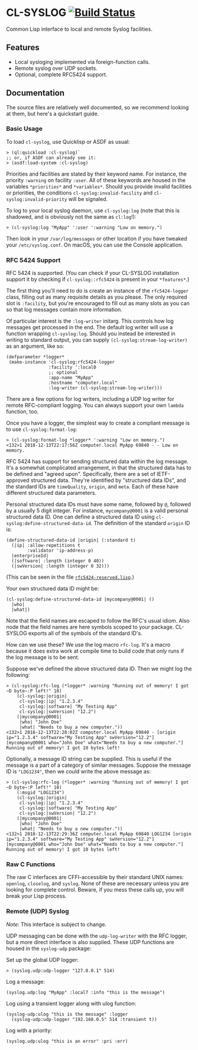# CL-SYSLOG [![Build Status](https://travis-ci.org/mmaul/cl-syslog.svg?branch=master)](https://travis-ci.org/mmaul/cl-syslog)

Common Lisp interface to local and remote Syslog facilities.

## Features

* Local sysloging implemented via foreign-function calls.
* Remote syslog over UDP sockets.
* Optional, complete RFC5424 support.

## Documentation

The source files are relatively well documented, so we recommend
looking at them, but here's a quickstart guide.

### Basic Usage

To load `cl-syslog`, use Quicklisp or ASDF as usual:

```
> (ql:quickload :cl-syslog)`
;; or, if ASDF can already see it:
> (asdf:load-system :cl-syslog)
```

Priorities and facilities are stated by their keyword name. For
instance, the priority `:warning` on facility `:user`. All of these
keywords are housed in the variables `*priorities*` and
`*variables*`. Should you provide invalid facilities or priorities,
the conditions `cl-syslog:invalid-facility` and
`cl-syslog:invalid-priority` will be signaled.

To log to your local syslog daemon, use `cl-syslog:log` (note that
this is shadowed, and is obviously not the same as `cl:log`!):

```
> (cl-syslog:log "MyApp" ':user ':warning "Low on memory.")
```

Then look in your `/var/log/messages` or other location if you have
tweaked your `/etc/syslog.conf`. On macOS, you can use the Console
application.

### RFC 5424 Support

RFC 5424 is supported. (You can check if your CL-SYSLOG installation
support it by checking if `cl-syslog::rfc5424` is present in your
`*features*`.)

The first thing you'll need to do is create an instance of the
`rfc5424-logger` class, filling out as many requisite details as you
please. The only required slot is `:facility`, but you're encouraged
to fill out as many slots as you can so that log messages contain more
information.

Of particular interest is the `:log-writer` initarg. This controls how
log messages get processed in the end. The default log writer will use
a function wrapping `cl-syslog:log`. Should you instead be interested
in writing to standard output, you can supply
`(cl-syslog:stream-log-writer)` as an argument, like so:

```
(defparameter *logger*
 (make-instance 'cl-syslog:rfc5424-logger
                :facility ':local0
                ;; optional
                :app-name "MyApp"
                :hostname "computer.local"
                :log-writer (cl-syslog:stream-log-writer)))
```

There are a few options for log writers, including a UDP log writer
for remote RFC-compliant logging. You can always support your own
`lambda` function, too.

Once you have a logger, the simplest way to create a compliant message
is to use `cl-syslog:format-log`:

```
> (cl-syslog:format-log *logger* ':warning "Low on memory.")
<132>1 2018-12-13T22:17:56Z computer.local MyApp 69840 - - Low on memory.
```

RFC 5424 has support for sending structured data within the log
message. It's a somewhat complicated arrangement, in that the
structured data has to be defined and "agreed upon". Specifically,
there are a set of IETF-approved structured data. They're identified
by "structured data IDs", and the standard IDs are `timeQuality`,
`origin`, and `meta`. Each of these have different structured data
parameters.

Personal structured data IDs must have some name, followed by `@`,
followed by a usually 5 digit integer. For instance, `mycompany@0001`
is a valid personal structured data ID. One can define a structured
data ID using `cl-syslog:define-structured-data-id`. The definition of
the standard `origin` ID is:

```
(define-structured-data-id |origin| (:standard t)
  (|ip| :allow-repetitions t
        :validator 'ip-address-p)
  |enterpriseId|
  (|software| :length (integer 0 40))
  (|swVersion| :length (integer 0 32)))
```

(This can be seen in the file [`rfc5424-reserved.lisp`](rfc5424-reserved.lisp).)

Your own structured data ID might be:

```
(cl-syslog:define-structured-data-id |mycompany@0001| ()
  |who|
  |what|)
```

Note that the field names are escaped to follow the RFC's usual
idiom. Also node that the field names are here symbols scoped to your
package. CL-SYSLOG exports all of the symbols of the standard ID's.

How can we use these? We use the log macro `rfc-log`. It's a macro
because it does extra work at compile time to build code that *only*
runs if the log message is to be sent.

Suppose we've defined the above structured data ID. Then we might log
the following:

```
> (cl-syslog:rfc-log (*logger* :warning "Running out of memory! I got ~D byte~:P left!" 10)
    (cl-syslog:|origin|
     cl-syslog:|ip| "1.2.3.4"
     cl-syslog:|software| "My Testing App"
     cl-syslog:|swVersion| "12.2")
    (|mycompany@0001|
     |who| "John Doe"
     |what| "Needs to buy a new computer."))
<132>1 2018-12-13T22:28:02Z computer.local MyApp 69840 - [origin ip="1.2.3.4" software="My Testing App" swVersion="12.2"][mycompany@0001 who="John Doe" what="Needs to buy a new computer."] Running out of memory! I got 10 bytes left!
```

Optionally, a message ID string can be supplied. This is useful if the
message is a part of a category of similar messages. Suppose the
message ID is `"LOG1234"`, then we could write the above message as:

```
> (cl-syslog:rfc-log (*logger* :warning "Running out of memory! I got ~D byte~:P left!" 10)
    (:msgid "LOG1234")
    (cl-syslog:|origin|
     cl-syslog:|ip| "1.2.3.4"
     cl-syslog:|software| "My Testing App"
     cl-syslog:|swVersion| "12.2")
    (|mycompany@0001|
     |who| "John Doe"
     |what| "Needs to buy a new computer."))
<132>1 2018-12-13T22:29:36Z computer.local MyApp 69840 LOG1234 [origin ip="1.2.3.4" software="My Testing App" swVersion="12.2"][mycompany@0001 who="John Doe" what="Needs to buy a new computer."] Running out of memory! I got 10 bytes left!
```

### Raw C Functions

The raw C interfaces are CFFI-accessible by their standard UNIX names:
`openlog`, `closelog`, and `syslog`. None of these are necessary
unless you are looking for complete control. Beware, if you mess these
calls up, you will break your Lisp process.

### Remote (UDP) Syslog

*Note*: This interface is subject to change.

UDP messaging can be done with the `udp-log-writer` with the RFC
logger, but a more direct interface is also supplied. These UDP
functions are housed in the `syslog-udp` package:

Set up the global UDP logger:

```
> (syslog.udp:udp-logger "127.0.0.1" 514)
```

Log a message:

```
(syslog.udp:log "MyApp" :local7 :info "this is the message")
```

Log using a transient logger along with ulog function:
```
(syslog-udp:ulog "this is the message" :logger 
  (syslog-udp:udp-logger "192.168.0.5" 514 :transient t))
```

Log with a priority:
```
(syslog.udp:ulog "this is an error" :pri :err)
```

